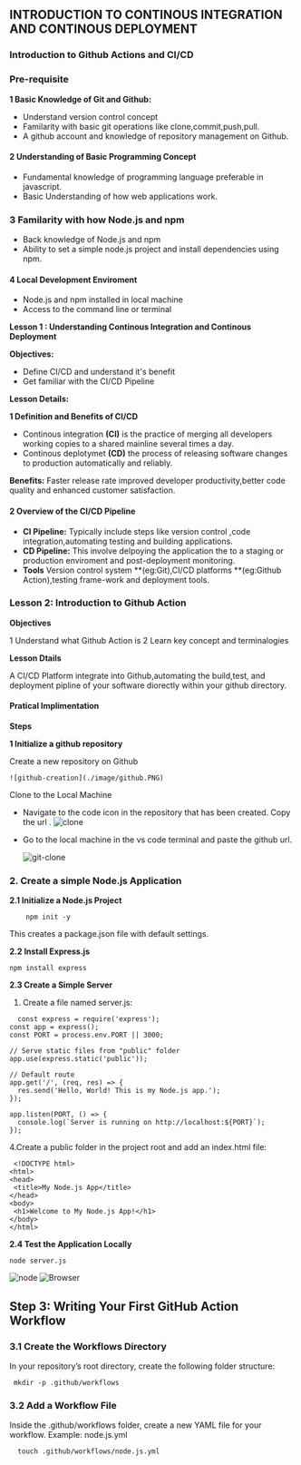 
## INTRODUCTION TO CONTINOUS INTEGRATION AND CONTINOUS  DEPLOYMENT

### Introduction to Github Actions and CI/CD

### Pre-requisite

**1 Basic Knowledge of Git and Github:**
      
 * Understand version control concept
 * Familarity with basic git operations like clone,commit,push,pull.
 * A github account and knowledge of repository management on Github.

#### 2  Understanding of Basic Programming Concept
   
   * Fundamental knowledge of programming language preferable in javascript.
   * Basic Understanding of how web applications work.

### 3 Familarity with how Node.js and npm
 
 * Back knowledge of Node.js and npm
 * Ability to set a simple node.js project and install dependencies using npm.
 
 #### 4 Local Development Enviroment
   * Node.js and npm installed in  local machine
   * Access to the command line or terminal
 
 **Lesson 1 : Understanding Continous Integration and Continous Deployment** 

 **Objectives:**
   
   * Define CI/CD and understand it's benefit
   * Get familiar with the CI/CD Pipeline

**Lesson Details:**

**1 Definition and Benefits of CI/CD** 
      
  * Continous integration **(CI)** is the practice of merging all developers working copies to a shared mainline several times a day.
  * Continous deplotymet **(CD)** the process of releasing software changes to production automatically and reliably.

**Benefits:** Faster release rate improved developer productivity,better code quality and enhanced customer satisfaction.

#### 2 Overview of the CI/CD Pipeline

* **CI Pipeline:**
   Typically include steps like version control ,code integration,automating testing and building applications.
* **CD Pipeline:**
    This involve delpoying the application the to a staging or production enviroment and post-deployment monitoring.
* **Tools**
  Version control system **(eg:Git),CI/CD platforms **(eg:Github Action),testing frame-work and deployment tools. 

### Lesson 2: Introduction to Github Action
  
  **Objectives**
  
  1 Understand what Github Action is
  2 Learn key concept and terminalogies

**Lesson Dtails**
 
 A CI/CD Platform integrate into Github,automating the build,test, and deployment pipline of your software diorectly within your github directory.

#### Pratical Implimentation 

**Steps**

**1 Initialize a github repository** 

 Create a new repository on Github

    ![github-creation](./image/github.PNG)

 Clone to the Local Machine
  
  *  Navigate to the code icon in the repository that has been created. Copy the url .
    ![clone](./image/clone.PNG)    

  * Go to the local machine in the vs code terminal and paste the github url. 
    
      ![git-clone](./image/git%20clone.PNG)
      
### 2. Create a simple Node.js Application

**2.1 Initialize a Node.js Project**

  ```
      npm init -y
   ```
   This creates a package.json file with default settings.

**2.2 Install Express.js**   
  
  ```
  npm install express
 ```
 **2.3 Create a Simple Server**

1. Create a file named server.js: 

```
  const express = require('express');
const app = express();
const PORT = process.env.PORT || 3000;

// Serve static files from "public" folder
app.use(express.static('public'));

// Default route
app.get('/', (req, res) => {
  res.send('Hello, World! This is my Node.js app.');
});

app.listen(PORT, () => {
  console.log(`Server is running on http://localhost:${PORT}`);
});

```

4.Create a public folder in the project root and add an index.html file:
 
 ```
  <!DOCTYPE html>
<html>
<head>
  <title>My Node.js App</title>
</head>
<body>
  <h1>Welcome to My Node.js App!</h1>
</body>
</html>
```
**2.4 Test the Application Locally**

```
node server.js
```

![node](./image/local-host.PNG)
![Browser](./image/Capture.PNG)

## Step 3: Writing Your First GitHub Action Workflow

### 3.1 Create the Workflows Directory
In your repository’s root directory, create the following folder structure:

   ```
    mkdir -p .github/workflows
   ``` 

### 3.2 Add a Workflow File
Inside the .github/workflows folder, create a new YAML file for your workflow.
Example: node.js.yml
  
  ```
    touch .github/workflows/node.js.yml
   ```
   
